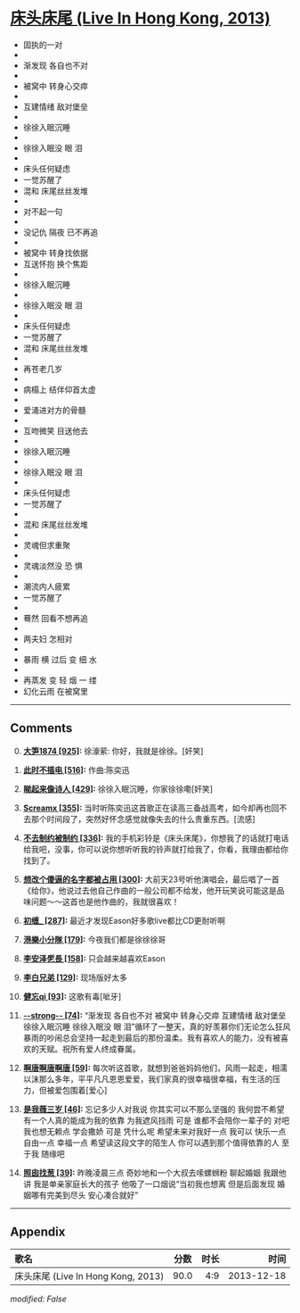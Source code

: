 # [床头床尾 (Live In Hong Kong, 2013)](https://music.163.com/song?id=28160883)

* 固执的一对
* 
* 渐发现 各自也不对
* 
* 被窝中 转身心交瘁
* 
* 互建情绪 敌对堡垒
* 
* 徐徐入眠沉睡
* 
* 徐徐入眠没 眼 泪
* 
* 床头任何疑虑
* 一觉苏醒了
* 混和 床尾丝丝发堆
* 
* 对不起一句
* 
* 没记仇 隔夜 已不再追
* 
* 被窝中 转身找依据
* 互送怀抱 换个焦距
* 
* 徐徐入眠沉睡
* 
* 徐徐入眠没 眼 泪
* 
* 床头任何疑虑
* 一觉苏醒了
* 混和 床尾丝丝发堆
* 
* 再苍老几岁
* 
* 病榻上 结伴仰首太虚
* 
* 爱涌进对方的骨髓
* 
* 互吻微笑 目送他去
* 
* 徐徐入眠沉睡
* 
* 徐徐入眠没 眼 泪
* 
* 床头任何疑虑
* 一觉苏醒了
* 
* 混和 床尾丝丝发堆
* 
* 灵魂但求重聚
* 
* 灵魂淡然没 恐 惧
* 
* 潮流内人疲累
* 一觉苏醒了
* 
* 蓦然 回看不想再追
* 
* 两夫妇 怎相对
* 
* 暴雨 横 过后 变 细 水
* 
* 再蒸发 变 轻 烟 一 缕
* 幻化云雨 在被窝里


---

## Comments
0. **[大笋1874 \[925\]](https://music.163.com/#/user/home?id=30202781):** 徐濠萦: 你好，我就是徐徐。[奸笑]

1. **[此时不插电 \[516\]](https://music.163.com/#/user/home?id=86177722):** 作曲:陈奕迅

2. **[睇起来像诗人 \[429\]](https://music.163.com/#/user/home?id=18244427):** 徐徐入眠沉睡，你家徐徐嘞[奸笑]

3. **[Screamx \[355\]](https://music.163.com/#/user/home?id=84032379):** 当时听陈奕迅这首歌正在读高三备战高考，如今却再也回不去那个时间段了，突然好怀念感觉就像失去的什么贵重东西。[流感]

4. **[不去制约被制约 \[336\]](https://music.163.com/#/user/home?id=40229042):** 我的手机彩铃是《床头床尾》，你想我了的话就打电话给我吧，没事，你可以说你想听听我的铃声就打给我了，你看，我理由都给你找到了。

5. **[想改个傻逼的名字都被占用 \[300\]](https://music.163.com/#/user/home?id=264139265):** 大前天23号听他演唱会，最后唱了一首《给你》，他说过去他自己作曲的一般公司都不给发，他开玩笑说可能这是品味问题～～这首也是他作曲的，我就很喜欢！

6. **[初缠_ \[287\]](https://music.163.com/#/user/home?id=117484129):** 最近才发现Eason好多歌live都比CD更耐听啊 

7. **[港樂小分隊 \[179\]](https://music.163.com/#/user/home?id=47134209):** 今夜我们都是徐徐徐哥

8. **[李安泽乺長 \[158\]](https://music.163.com/#/user/home?id=31590141):** 只会越来越喜欢Eason

9. **[李白兄弟 \[129\]](https://music.163.com/#/user/home?id=16716672):** 现场版好太多

10. **[健忘qi \[93\]](https://music.163.com/#/user/home?id=66729832):** 这歌有毒[呲牙]

11. **[--strong-- \[74\]](https://music.163.com/#/user/home?id=119027678):** “渐发现 各自也不对 被窝中 转身心交瘁 互建情绪 敌对堡垒 徐徐入眠沉睡 徐徐入眠没 眼 泪”循环了一整天，真的好羡慕你们无论怎么狂风暴雨的吵闹总会坚持一起走到最后的那份温柔。我有喜欢人的能力，没有被喜欢的天赋。祝所有爱人终成眷属。

12. **[啊唐啊唐啊唐 \[59\]](https://music.163.com/#/user/home?id=1328764908):** 每次听这首歌，就想到爸爸妈妈他们，风雨一起走，相濡以沫那么多年，平平凡凡恩恩爱爱，我们家真的很幸福很幸福，有生活的压力，但被爱包围着[爱心]

13. **[是我薇三岁 \[46\]](https://music.163.com/#/user/home?id=123884980):** 忘记多少人对我说 你其实可以不那么坚强的 我何尝不希望有一个人真的能成为我的依靠 为我遮风挡雨 可是 谁都不会陪你一辈子的 对吧 我也想无赖点 学会撒娇 可是 凭什么呢 希望未来对我好一点 我可以 快乐一点 自由一点 幸福一点 希望读这段文字的陌生人 你可以遇到那个值得依靠的人 至于我 随缘吧

14. **[照囱找葱 \[39\]](https://music.163.com/#/user/home?id=346057823):** 昨晚凌晨三点 奇妙地和一个大叔去嗦螺蛳粉 聊起婚姻 我跟他讲 我是单亲家庭长大的孩子 他吸了一口烟说“当初我也想离 但是后面发现 婚姻哪有完美到尽头 安心凑合就好”



---

## Appendix

|歌名|分数|时长|时间|
|:---|:---:|---:|---:|
|床头床尾 (Live In Hong Kong, 2013)|90.0|4:9|2013-12-18

*modified: False*